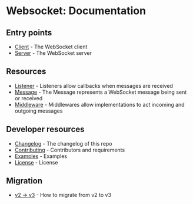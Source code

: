 # Websocket: Documentation

## Entry points

* [Client](Client.md) - The WebSocket client
* [Server](Server.md) - The WebSocket server

## Resources

* [Listener](Listener.md) - Listeners allow callbacks when messages are received
* [Message](Message.md) - The Message represents a WebSocket message being sent or received
* [Middleware](Middleware.md) - Middlewares allow implementations to act incoming and outgoing messages

## Developer resources

* [Changelog](Changelog.md) - The changelog of this repo
* [Contributing](Contributing.md) - Contributors and requirements
* [Examples](Examples.md) - Examples
* [License](../LICENCE.md) - License

## Migration

* [v2 -> v3](Migrate_2_3.md) - How to migrate from v2 to v3
